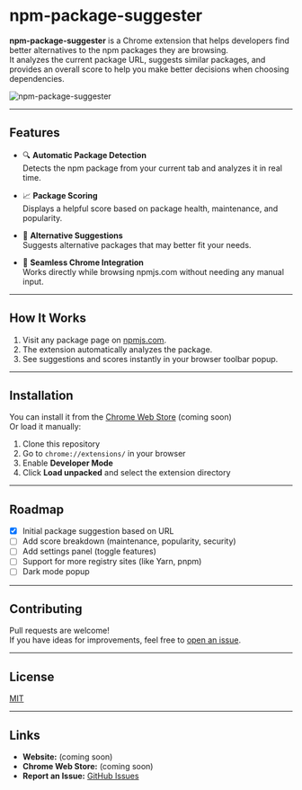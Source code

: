 # npm-package-suggester

**npm-package-suggester** is a Chrome extension that helps developers find better alternatives to the npm packages they are browsing.  
It analyzes the current package URL, suggests similar packages, and provides an overall score to help you make better decisions when choosing dependencies.

![npm-package-suggester](https://ik.imagekit.io/qsj9rwkvv/Screenshot%202025-04-26%20at%204.40.07%E2%80%AFPM.png?updatedAt=1745675865653)

---

## Features

- 🔍 **Automatic Package Detection**  
  Detects the npm package from your current tab and analyzes it in real time.

- 📈 **Package Scoring**  
  Displays a helpful score based on package health, maintenance, and popularity.

- 🚀 **Alternative Suggestions**  
  Suggests alternative packages that may better fit your needs.

- 🯩 **Seamless Chrome Integration**  
  Works directly while browsing npmjs.com without needing any manual input.

---

## How It Works

1. Visit any package page on [npmjs.com](https://www.npmjs.com/).
2. The extension automatically analyzes the package.
3. See suggestions and scores instantly in your browser toolbar popup.

---

## Installation

You can install it from the [Chrome Web Store](#) (coming soon)  
Or load it manually:

1. Clone this repository
2. Go to `chrome://extensions/` in your browser
3. Enable **Developer Mode**
4. Click **Load unpacked** and select the extension directory

---

## Roadmap

- [x] Initial package suggestion based on URL
- [ ] Add score breakdown (maintenance, popularity, security)
- [ ] Add settings panel (toggle features)
- [ ] Support for more registry sites (like Yarn, pnpm)
- [ ] Dark mode popup

---

## Contributing

Pull requests are welcome!  
If you have ideas for improvements, feel free to [open an issue](https://github.com/your-username/npm-package-suggester/issues).

---

## License

[MIT](LICENSE)

---

## Links

- **Website:** (coming soon)  
- **Chrome Web Store:** (coming soon)  
- **Report an Issue:** [GitHub Issues](https://github.com/your-username/npm-package-suggester/issues)
